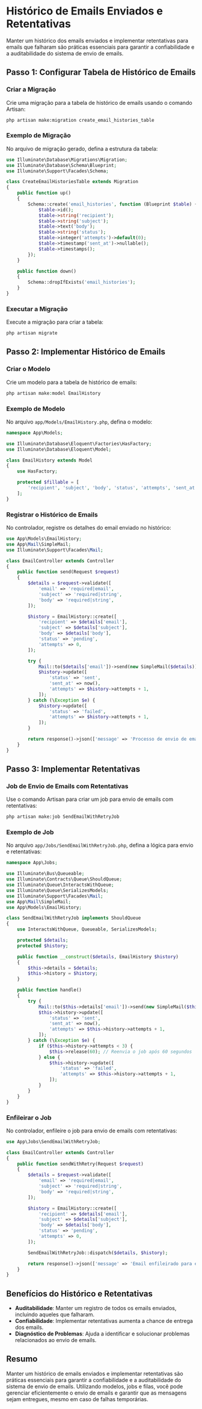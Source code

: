 # Histórico de Emails Enviados e Retentativas

Manter um histórico dos emails enviados e implementar retentativas para emails que falharam são práticas essenciais para garantir a confiabilidade e a auditabilidade do sistema de envio de emails.

## Passo 1: Configurar Tabela de Histórico de Emails

### Criar a Migração

Crie uma migração para a tabela de histórico de emails usando o comando Artisan:

```bash
php artisan make:migration create_email_histories_table
```

### Exemplo de Migração

No arquivo de migração gerado, defina a estrutura da tabela:

```php
use Illuminate\Database\Migrations\Migration;
use Illuminate\Database\Schema\Blueprint;
use Illuminate\Support\Facades\Schema;

class CreateEmailHistoriesTable extends Migration
{
    public function up()
    {
        Schema::create('email_histories', function (Blueprint $table) {
            $table->id();
            $table->string('recipient');
            $table->string('subject');
            $table->text('body');
            $table->string('status');
            $table->integer('attempts')->default(0);
            $table->timestamp('sent_at')->nullable();
            $table->timestamps();
        });
    }

    public function down()
    {
        Schema::dropIfExists('email_histories');
    }
}
```

### Executar a Migração

Execute a migração para criar a tabela:

```bash
php artisan migrate
```

## Passo 2: Implementar Histórico de Emails

### Criar o Modelo

Crie um modelo para a tabela de histórico de emails:

```php
php artisan make:model EmailHistory
```

### Exemplo de Modelo

No arquivo `app/Models/EmailHistory.php`, defina o modelo:

```php
namespace App\Models;

use Illuminate\Database\Eloquent\Factories\HasFactory;
use Illuminate\Database\Eloquent\Model;

class EmailHistory extends Model
{
    use HasFactory;

    protected $fillable = [
        'recipient', 'subject', 'body', 'status', 'attempts', 'sent_at'
    ];
}
```

### Registrar o Histórico de Emails

No controlador, registre os detalhes do email enviado no histórico:

```php
use App\Models\EmailHistory;
use App\Mail\SimpleMail;
use Illuminate\Support\Facades\Mail;

class EmailController extends Controller
{
    public function send(Request $request)
    {
        $details = $request->validate([
            'email' => 'required|email',
            'subject' => 'required|string',
            'body' => 'required|string',
        ]);

        $history = EmailHistory::create([
            'recipient' => $details['email'],
            'subject' => $details['subject'],
            'body' => $details['body'],
            'status' => 'pending',
            'attempts' => 0,
        ]);

        try {
            Mail::to($details['email'])->send(new SimpleMail($details));
            $history->update([
                'status' => 'sent',
                'sent_at' => now(),
                'attempts' => $history->attempts + 1,
            ]);
        } catch (\Exception $e) {
            $history->update([
                'status' => 'failed',
                'attempts' => $history->attempts + 1,
            ]);
        }

        return response()->json(['message' => 'Processo de envio de email concluído']);
    }
}
```

## Passo 3: Implementar Retentativas

### Job de Envio de Emails com Retentativas

Use o comando Artisan para criar um job para envio de emails com retentativas:

```bash
php artisan make:job SendEmailWithRetryJob
```

### Exemplo de Job

No arquivo `app/Jobs/SendEmailWithRetryJob.php`, defina a lógica para envio e retentativas:

```php
namespace App\Jobs;

use Illuminate\Bus\Queueable;
use Illuminate\Contracts\Queue\ShouldQueue;
use Illuminate\Queue\InteractsWithQueue;
use Illuminate\Queue\SerializesModels;
use Illuminate\Support\Facades\Mail;
use App\Mail\SimpleMail;
use App\Models\EmailHistory;

class SendEmailWithRetryJob implements ShouldQueue
{
    use InteractsWithQueue, Queueable, SerializesModels;

    protected $details;
    protected $history;

    public function __construct($details, EmailHistory $history)
    {
        $this->details = $details;
        $this->history = $history;
    }

    public function handle()
    {
        try {
            Mail::to($this->details['email'])->send(new SimpleMail($this->details));
            $this->history->update([
                'status' => 'sent',
                'sent_at' => now(),
                'attempts' => $this->history->attempts + 1,
            ]);
        } catch (\Exception $e) {
            if ($this->history->attempts < 3) {
                $this->release(60); // Reenvia o job após 60 segundos
            } else {
                $this->history->update([
                    'status' => 'failed',
                    'attempts' => $this->history->attempts + 1,
                ]);
            }
        }
    }
}
```

### Enfileirar o Job

No controlador, enfileire o job para envio de emails com retentativas:

```php
use App\Jobs\SendEmailWithRetryJob;

class EmailController extends Controller
{
    public function sendWithRetry(Request $request)
    {
        $details = $request->validate([
            'email' => 'required|email',
            'subject' => 'required|string',
            'body' => 'required|string',
        ]);

        $history = EmailHistory::create([
            'recipient' => $details['email'],
            'subject' => $details['subject'],
            'body' => $details['body'],
            'status' => 'pending',
            'attempts' => 0,
        ]);

        SendEmailWithRetryJob::dispatch($details, $history);

        return response()->json(['message' => 'Email enfileirado para envio com retentativas']);
    }
}
```

## Benefícios do Histórico e Retentativas

- **Auditabilidade**: Manter um registro de todos os emails enviados, incluindo aqueles que falharam.
- **Confiabilidade**: Implementar retentativas aumenta a chance de entrega dos emails.
- **Diagnóstico de Problemas**: Ajuda a identificar e solucionar problemas relacionados ao envio de emails.

## Resumo

Manter um histórico de emails enviados e implementar retentativas são práticas essenciais para garantir a confiabilidade e a auditabilidade do sistema de envio de emails. Utilizando modelos, jobs e filas, você pode gerenciar eficientemente o envio de emails e garantir que as mensagens sejam entregues, mesmo em caso de falhas temporárias.
